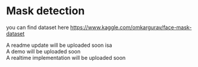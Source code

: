# Mask detection
you can find dataset here
https://www.kaggle.com/omkargurav/face-mask-dataset

A readme update will be uploaded soon isa  
A demo will be uploaded soon  
A realtime implementation will be uploaded soon  
